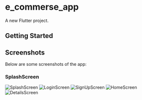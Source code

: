 # e_commerse_app

A new Flutter project.

## Getting Started

## Screenshots

 Below are some screenshots of the app:
 
### SplashScreen
![SplashScreen](images/1.jpg)
![LoginScreen](images/2.jpg)
![SignUpScreen](images/3.jpg)
![HomeScreen](images/4.jpg)
![DetailsScreen](images/5.jpg)